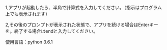 1,アプリが起動したら、半角で計算式を入力してください。（指示はプログラム上でも表示されます）

2,その後のプロンプトが表示された状態で、アプリを続ける場合はEnterキーを。終了する場合はendと入力してください。

使用言語：python 3.6.1
